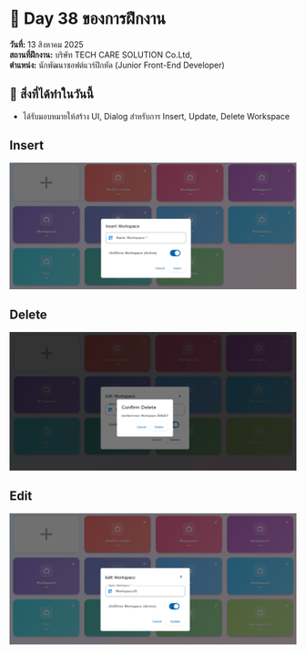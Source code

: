 # 📅 Day 38 ของการฝึกงาน
**วันที่:** 13 สิงหาคม 2025  
**สถานที่ฝึกงาน:** บริษัท TECH CARE SOLUTION Co.Ltd,  
**ตำแหน่ง:** นักพัฒนาซอฟต์แวร์ฝึกหัด (Junior Front-End Developer)


## 📝 สิ่งที่ได้ทำในวันนี้
- ได้รับมอบหมายให้สร้าง UI, Dialog สำหรับการ Insert, Update, Delete Workspace

## Insert
![Image Insert](images/screenshotinsert.png)

## Delete
![Image delete](images/screenshotdelete.png)

## Edit
![Image edit](images/screenshotedit.png)

